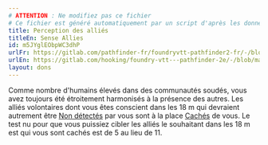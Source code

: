 ```yaml
---
# ATTENTION : Ne modifiez pas ce fichier
# Ce fichier est généré automatiquement par un script d'après les données du module Foundry VTT officiel et de sa traduction
title: Perception des alliés
titleEn: Sense Allies
id: m5JYglEObpWC3dhP
urlFr: https://gitlab.com/pathfinder-fr/foundryvtt-pathfinder2-fr/-/blob/master/data/feats/m5JYglEObpWC3dhP.htm
urlEn: https://gitlab.com/hooking/foundry-vtt---pathfinder-2e/-/blob/master/packs/data/feats.db/sense-allies.json
layout: dons
---
```

Comme nombre d'humains élevés dans des communautés soudés, vous avez toujours été étroitement harmonisés à la présence des autres. Les alliés volontaires dont vous êtes conscient dans les 18 m qui devraient autrement être [Non détectés](../conditions/non-détecté.md) par vous sont à la place [Cachés](../conditions/caché.md) de vous. Le test nu pour que vous puissiez cibler les alliés le souhaitant dans les 18 m est qui vous sont cachés est de 5 au lieu de 11.
